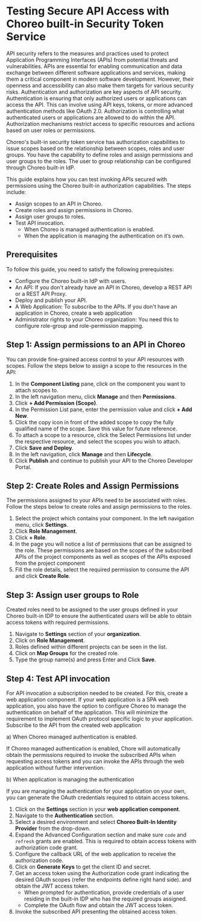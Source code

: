 # Testing Secure API Access with Choreo built-in Security Token Service

API security refers to the measures and practices used to protect Application Programming Interfaces (APIs) from potential threats and vulnerabilities. APIs are essential for enabling communication and data exchange between different software applications and services, making them a critical component in modern software development. However, their openness and accessibility can also make them targets for various security risks. Authentication and authorization are key aspects of API security. Authentication is ensuring that only authorized users or applications can access the API. This can involve using API keys, tokens, or more advanced authentication methods like OAuth 2.0. Authorization is controlling what authenticated users or applications are allowed to do within the API. Authorization mechanisms restrict access to specific resources and actions based on user roles or permissions.

Choreo's built-in security token service has authorization capabilities to issue scopes based on the relationship between scopes, roles and user groups. You have the capability to define roles and assign permissions and user groups to the roles. The user to group relationship can be configured through Choreo built-in IdP.

This guide explains how you can test invoking APIs secured with permissions using the Choreo built-in authorization capabilities. The steps include:

- Assign scopes to an API in Choreo.
- Create roles and assign permissions in Choreo.
- Assign user groups to roles.
- Test API invocation.
    - When Choreo is managed authentication is enabled.
    - When the application is managing the authentication on it’s own.

## Prerequisites

To follow this guide, you need to satisfy the following prerequisites:

- Configure the Choreo built-in IdP with users.
- An API: If you don't already have an API in Choreo, develop a REST API or a REST API Proxy.
- Deploy and publish your API.
- A Web Application: To subscribe to the APIs. If you don't have an application in Choreo, create a web application
- Administrator rights to your Choreo organization: You need this to configure role-group and role-permission mapping.

## Step 1: Assign permissions to an API in Choreo
You can provide fine-grained access control to your API resources with scopes. Follow the steps below to assign a scope to the resources in the API:

1. In the **Component Listing** pane, click on the component you want to attach scopes to.
2. In the left navigation menu, click **Manage** and then **Permissions**.
3. Click **+ Add Permission (Scope)**.
4. In the Permission List pane, enter the permission value and click **+ Add New**.
5. Click the copy icon in front of the added scope to copy the fully qualified name of the scope. Save this value for future reference.
6. To attach a scope to a resource, click the Select Permissions list under the respective resource, and select the scopes you wish to attach.
7. Click **Save and Deploy**.
8. In the left navigation, click **Manage** and then **Lifecycle**.
9. Click **Publish** and continue to publish your API to the Choreo Developer Portal.

## Step 2: Create Roles and Assign Permissions

The permissions assigned to your APIs need to be associated with roles. Follow the steps below to create roles and assign permissions to the roles.

1. Select the project which contains your component. In the left navigation menu, click **Settings**.
2. Click  **Role Management**.
3. Click  **+ Role**.
4. In the page you will notice a list of permissions that can be assigned to the role. These permissions are based on the scopes of the subscribed APIs of the project components as well as scopes of the APIs exposed from the project component
5. Fill the role details, select the required permission to consume the API and click **Create Role**.

## Step 3: Assign user groups to Role

Created roles need to be assigned to the user groups defined in your Choreo built-in IDP to ensure the authenticated users will be able to obtain access tokens with required permissions.

1. Navigate to **Settings** section of your **organization**.
2. Click on **Role Management**.
3. Roles defined within different projects can be seen in the list.
4. Click on **Map Groups** for the created role.
5. Type the group name(s) and press Enter and Click **Save**.

## Step 4: Test API invocation

For API invocation a subscription needed to be created. For this, create a web application component. If your web application is a SPA web application, you also have the option to configure Choreo to manage the authentication on behalf of the application. This will minimize the requirement to implement OAuth protocol specific logic to your application. Subscribe to the API from the created web application

a) When Choreo managed authentication is enabled.

If Choreo managed authentication is enabled, Chore will automatically obtain the permissions required to invoke the subscribed APIs when requesting access tokens and you can invoke the APIs through the web application without further intervention.

b) When application is managing the authentication

If you are managing the authentication for your application on your own, you can generate the OAuth credentials required to obtain access tokens.

1. Click on the **Settings** section in your **web application component**.
2. Navigate to the **Authentication** section.
3. Select a desired environment and select **Choreo Built-In Identity Provider** from the drop-down.
4. Expand the Advanced Configuration section and make sure `code` and `refresh` grants are enabled. This is required to obtain access tokens with authorization code grant.
5. Configure the callback URL of the web application to receive the authorization code.
6. Click on **Generate Keys** to get the client ID and secret.
7. Get an access token using the Authorization code grant indicating the desired OAuth scopes (refer the endpoints define right hand side). and obtain the JWT access token.
    - When prompted for authentication, provide credentials of a user residing in the built-in IDP who has the required groups assigned.
    - Complete the OAuth flow and obtain the JWT access token.
8. Invoke the subscribed API presenting the obtained access token.
